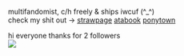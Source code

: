 ⠀⠀⠀⠀multifandomist, c/h freely & ships iwcuf (^_^)<br>
⠀⠀⠀⠀check my shit out -> <a href="https://niightshaded.straw.page/">strawpage</a> <a href="https://spwn.atabook.org">atabook</a> <a href="https://rentry.co/platonicskgo">ponytown</a>

⠀⠀⠀⠀hi everyone thanks for 2 followers<br>
⠀⠀⠀⠀<img src = "https://magma.com/shared/R1CRhCu3rmFo31mE2nIYbT">
